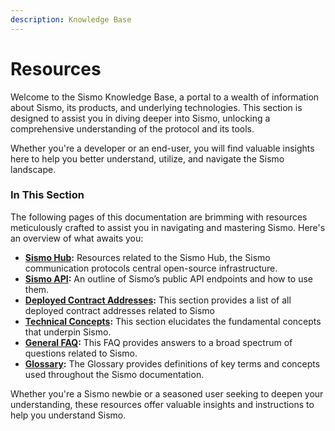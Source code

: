 ```yaml
---
description: Knowledge Base
---
```


# Resources

Welcome to the Sismo Knowledge Base, a portal to a wealth of information about Sismo, its products, and underlying technologies. This section is designed to assist you in diving deeper into Sismo, unlocking a comprehensive understanding of the protocol and its tools.

Whether you're a developer or an end-user, you will find valuable insights here to help you better understand, utilize, and navigate the Sismo landscape.

### In This Section

The following pages of this documentation are brimming with resources meticulously crafted to assist you in navigating and mastering Sismo. Here's an overview of what awaits you:

* [**Sismo Hub**](sismo-hub/)**:** Resources related to the Sismo Hub, the Sismo communication protocols central open-source infrastructure.
* [**Sismo API**](sismo-api/)**:** An outline of Sismo’s public API endpoints and how to use them.
* [**Deployed Contract Addresses**](sismo-101.md)**:** This section provides a list of all deployed contract addresses related to Sismo
* [**Technical Concepts**](../../build-with-sismo-connect/technical-documentation/)**:** This section elucidates the fundamental concepts that underpin Sismo.
* [**General FAQ**](general-faq.md)**:** This FAQ provides answers to a broad spectrum of questions related to Sismo.
* [**Glossary**](understanding-sismo-glossary.md)**:** The Glossary provides definitions of key terms and concepts used throughout the Sismo documentation.&#x20;



Whether you're a Sismo newbie or a seasoned user seeking to deepen your understanding, these resources offer valuable insights and instructions to help you understand Sismo.
